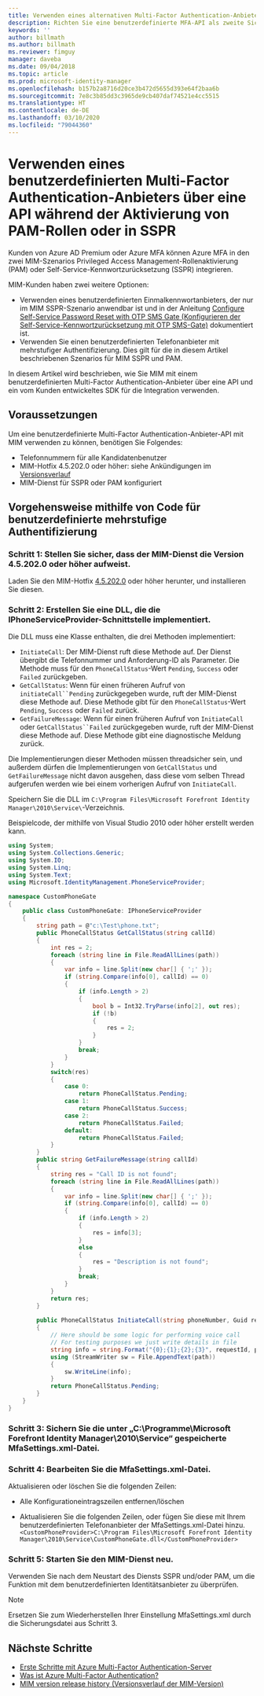 ```yaml
---
title: Verwenden eines alternativen Multi-Factor Authentication-Anbieters über eine API zur Aktivierung von PAM oder in SSPR-Szenarios | Microsoft-Dokumentation
description: Richten Sie eine benutzerdefinierte MFA-API als zweite Sicherheitsebene ein, wenn Benutzer Rollen in Privileged Access Management aktivieren und die Self-Service-Kennwortzurücksetzung verwenden.
keywords: ''
author: billmath
ms.author: billmath
ms.reviewer: fimguy
manager: daveba
ms.date: 09/04/2018
ms.topic: article
ms.prod: microsoft-identity-manager
ms.openlocfilehash: b157b2a8716d20ce3b472d5655d393e64f2baa6b
ms.sourcegitcommit: 7e8c3b85dd3c3965de9cb407daf74521e4cc5515
ms.translationtype: HT
ms.contentlocale: de-DE
ms.lasthandoff: 03/10/2020
ms.locfileid: "79044360"
---
```

# <a name="use-a-custom-multi-factor-authentication-provider-via-an-api-during-pam-role-activation-or-in-sspr"></a>Verwenden eines benutzerdefinierten Multi-Factor Authentication-Anbieters über eine API während der Aktivierung von PAM-Rollen oder in SSPR

Kunden von Azure AD Premium oder Azure MFA können Azure MFA in den zwei MIM-Szenarios Privileged Access Management-Rollenaktivierung (PAM) oder Self-Service-Kennwortzurücksetzung (SSPR) integrieren.

MIM-Kunden haben zwei weitere Optionen:

 - Verwenden eines benutzerdefinierten Einmalkennwortanbieters, der nur im MIM SSPR-Szenario anwendbar ist und in der Anleitung [Configure Self-Service Password Reset with OTP SMS Gate (Konfigurieren der Self-Service-Kennwortzurücksetzung mit OTP SMS-Gate)](https://docs.microsoft.com/previous-versions/mim/hh824692(v=ws.10)) dokumentiert ist.
 - Verwenden Sie einen benutzerdefinierten Telefonanbieter mit mehrstufiger Authentifizierung. Dies gilt für die in diesem Artikel beschriebenen Szenarios für MIM SSPR und PAM.

In diesem Artikel wird beschrieben, wie Sie MIM mit einem benutzerdefinierten Multi-Factor Authentication-Anbieter über eine API und ein vom Kunden entwickeltes SDK für die Integration verwenden.  

## <a name="prerequisites"></a>Voraussetzungen

Um eine benutzerdefinierte Multi-Factor Authentication-Anbieter-API mit MIM verwenden zu können, benötigen Sie Folgendes:

- Telefonnummern für alle Kandidatenbenutzer
- MIM-Hotfix 4.5.202.0 oder höher: siehe Ankündigungen im [Versionsverlauf](reference/version-history.md)
- MIM-Dienst für SSPR oder PAM konfiguriert

## <a name="approach-using-custom-multi-factor-authentication-code"></a>Vorgehensweise mithilfe von Code für benutzerdefinierte mehrstufige Authentifizierung

### <a name="step-1-ensure-mim-service-is-at-version-452020-or-later"></a>Schritt 1: Stellen Sie sicher, dass der MIM-Dienst die Version 4.5.202.0 oder höher aufweist.

Laden Sie den MIM-Hotfix [4.5.202.0](https://www.microsoft.com/download/details.aspx?id=57278) oder höher herunter, und installieren Sie diesen.

### <a name="step-2-create-a-dll-which-implements-the-iphoneserviceprovider-interface"></a>Schritt 2: Erstellen Sie eine DLL, die die IPhoneServiceProvider-Schnittstelle implementiert.

Die DLL muss eine Klasse enthalten, die drei Methoden implementiert:

- `InitiateCall`: Der MIM-Dienst ruft diese Methode auf. Der Dienst übergibt die Telefonnummer und Anforderung-ID als Parameter.  Die Methode muss für den `PhoneCallStatus`-Wert `Pending`, `Success` oder `Failed` zurückgeben.
- `GetCallStatus`: Wenn für einen früheren Aufruf von `initiateCall``Pending` zurückgegeben wurde, ruft der MIM-Dienst diese Methode auf. Diese Methode gibt für den `PhoneCallStatus`-Wert `Pending`, `Success` oder `Failed` zurück.
- `GetFailureMessage`: Wenn für einen früheren Aufruf von `InitiateCall` oder `GetCallStatus``Failed` zurückgegeben wurde, ruft der MIM-Dienst diese Methode auf. Diese Methode gibt eine diagnostische Meldung zurück.

Die Implementierungen dieser Methoden müssen threadsicher sein, und außerdem dürfen die Implementierungen von `GetCallStatus` und `GetFailureMessage` nicht davon ausgehen, dass diese vom selben Thread aufgerufen werden wie bei einem vorherigen Aufruf von `InitiateCall`.

Speichern Sie die DLL im `C:\Program Files\Microsoft Forefront Identity Manager\2010\Service\`-Verzeichnis.

Beispielcode, der mithilfe von Visual Studio 2010 oder höher erstellt werden kann.

```csharp
using System;
using System.Collections.Generic;
using System.IO;
using System.Linq;
using System.Text;
using Microsoft.IdentityManagement.PhoneServiceProvider;

namespace CustomPhoneGate
{
    public class CustomPhoneGate: IPhoneServiceProvider
    {
        string path = @"c:\Test\phone.txt";
        public PhoneCallStatus GetCallStatus(string callId)
        {
            int res = 2;
            foreach (string line in File.ReadAllLines(path))
            {
                var info = line.Split(new char[] { ';' });
                if (string.Compare(info[0], callId) == 0)
                {
                    if (info.Length > 2)
                    {
                        bool b = Int32.TryParse(info[2], out res);
                        if (!b)
                        {
                            res = 2;
                        }
                    }
                    break;
                }
            }
            switch(res)
            {
                case 0:
                    return PhoneCallStatus.Pending;
                case 1:
                    return PhoneCallStatus.Success;
                case 2:
                    return PhoneCallStatus.Failed;
                default:
                    return PhoneCallStatus.Failed;
            }       
        }
        public string GetFailureMessage(string callId)
        {
            string res = "Call ID is not found";
            foreach (string line in File.ReadAllLines(path))
            {
                var info = line.Split(new char[] { ';' });
                if (string.Compare(info[0], callId) == 0)
                {
                    if (info.Length > 2)
                    {
                        res = info[3];
                    }
                    else
                    {
                        res = "Description is not found";
                    }
                    break;
                }
            }
            return res;            
        }
        
        public PhoneCallStatus InitiateCall(string phoneNumber, Guid requestId, Dictionary<string,object> deliveryAttributes)
        {
            // Here should be some logic for performing voice call
            // For testing purposes we just write details in file             
            string info = string.Format("{0};{1};{2};{3}", requestId, phoneNumber, 0, string.Empty);
            using (StreamWriter sw = File.AppendText(path))
            {
                sw.WriteLine(info);                
            }
            return PhoneCallStatus.Pending;    
        }
    }
}
```
### <a name="step-3-backup-the-mfasettingsxml-located-in-the-cprogram-filesmicrosoft-forefront-identity-manager2010service"></a>Schritt 3: Sichern Sie die unter „C:\Programme\Microsoft Forefront Identity Manager\2010\Service“ gespeicherte MfaSettings.xml-Datei.

### <a name="step-4-edit-the-mfasettingsxml-file"></a>Schritt 4: Bearbeiten Sie die MfaSettings.xml-Datei.

Aktualisieren oder löschen Sie die folgenden Zeilen:

- Alle Konfigurationeintragszeilen entfernen/löschen 

- Aktualisieren Sie die folgenden Zeilen, oder fügen Sie diese mit Ihrem benutzerdefinierten Telefonanbieter der MfaSettings.xml-Datei hinzu. <br>
`<CustomPhoneProvider>C:\Program Files\Microsoft Forefront Identity Manager\2010\Service\CustomPhoneGate.dll</CustomPhoneProvider>`

### <a name="step-5-restart-mim-service"></a>Schritt 5: Starten Sie den MIM-Dienst neu.

Verwenden Sie nach dem Neustart des Diensts SSPR und/oder PAM, um die Funktion mit dem benutzerdefinierten Identitätsanbieter zu überprüfen.

> [!NOTE] 
> Ersetzen Sie zum Wiederherstellen Ihrer Einstellung MfaSettings.xml durch die Sicherungsdatei aus Schritt 3.


## <a name="next-steps"></a>Nächste Schritte

- [Erste Schritte mit Azure Multi-Factor Authentication-Server](https://docs.microsoft.com/azure/active-directory/authentication/howto-mfaserver-deploy)
- [Was ist Azure Multi-Factor Authentication?](https://docs.microsoft.com/azure/multi-factor-authentication/multi-factor-authentication)
- [MIM version release history (Versionsverlauf der MIM-Version)](./reference/version-history.md)
